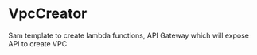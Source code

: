 # VpcCreator
Sam template to create lambda functions, API Gateway which will expose API to create VPC
